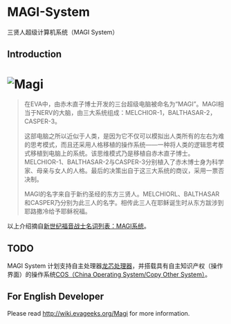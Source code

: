 MAGI-System
===========

三贤人超级计算机系统（MAGI System）

Introduction
-----------
# ![Magi](https://raw.github.com/mengyingchina/MAGI-System/master/Magi.png)

>在EVA中，由赤木直子博士开发的三台超级电脑被命名为“MAGI”。MAGI相当于NERV的大脑，由三大系统组成：MELCHIOR-1，BALTHASAR-2，CASPER-3。
>
>这部电脑之所以近似于人类，是因为它不仅可以模拟出人类所有的左右为难的思考模式，而且还采用人格移植的操作系统——一种将人类的逻辑思考模式移植到电脑上的系统。该思维模式乃是移植自赤木直子博士。MELCHIOR-1、BALTHASAR-2与CASPER-3分别植入了赤木博士身为科学家、母亲与女人的人格。最后的决策出自于这三大系统的商议，采用一票否决制。
>
>MAGI的名字来自于新约圣经的东方三贤人。MELCHIORL、BALTHASAR和CASPER乃分别为此三人的名字。相传此三人在耶稣诞生时从东方跋涉到耶路撒冷给予耶稣祝福。

以上介绍摘自[新世纪福音战士名词列表：MAGI系统][1]。

TODO
----
MAGI System 计划支持自主处理器[龙芯处理器](http://www.loongson.cn/)，并搭载具有自主知识产权（操作界面）的操作系统[COS（China Operating System/Copy Other System）](http://www.china-cos.com/)。


For English Developer
---------------------
Please read http://wiki.evageeks.org/Magi for more information.

[1]: http://zh.wikipedia.org/wiki/%E6%96%B0%E4%B8%96%E7%BA%AA%E7%A6%8F%E9%9F%B3%E6%88%98%E5%A3%AB%E5%90%8D%E8%AF%8D%E5%88%97%E8%A1%A8#MAGI.E7.B3.BB.E7.BB.9F

